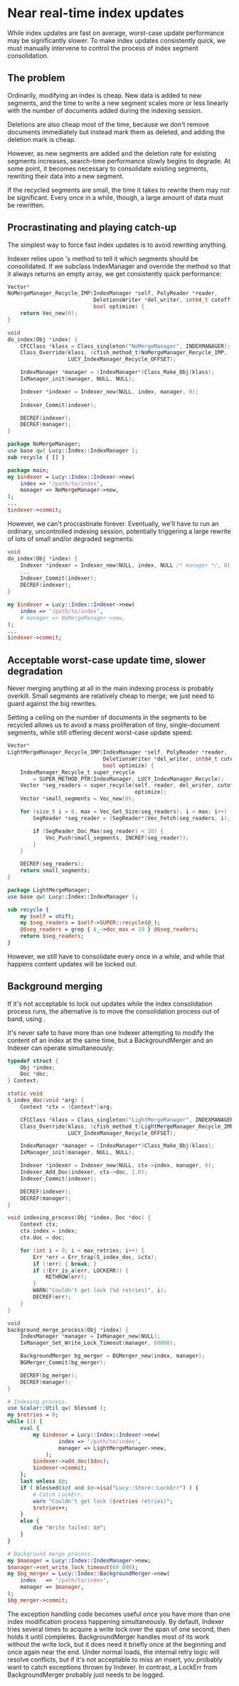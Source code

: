 # Near real-time index updates

While index updates are fast on average, worst-case update performance may be
significantly slower.  To make index updates consistently quick, we must
manually intervene to control the process of index segment consolidation.

## The problem

Ordinarily, modifying an index is cheap. New data is added to new segments,
and the time to write a new segment scales more or less linearly with the
number of documents added during the indexing session.  

Deletions are also cheap most of the time, because we don't remove documents
immediately but instead mark them as deleted, and adding the deletion mark is
cheap.

However, as new segments are added and the deletion rate for existing segments
increases, search-time performance slowly begins to degrade.  At some point,
it becomes necessary to consolidate existing segments, rewriting their data
into a new segment.  

If the recycled segments are small, the time it takes to rewrite them may not
be significant.  Every once in a while, though, a large amount of data must be
rewritten.

## Procrastinating and playing catch-up

The simplest way to force fast index updates is to avoid rewriting anything.

Indexer relies upon [](cfish:lucy.IndexManager)'s
[](cfish:lucy.IndexManager.Recycle) method to tell it which segments should
be consolidated.  If we subclass IndexManager and override the method so that
it always returns an empty array, we get consistently quick performance:

``` c
Vector*
NoMergeManager_Recycle_IMP(IndexManager *self, PolyReader *reader,
                           DeletionsWriter *del_writer, int64_t cutoff,
                           bool optimize) {
    return Vec_new(0);
}

void
do_index(Obj *index) {
    CFCClass *klass = Class_singleton("NoMergeManager", INDEXMANAGER);
    Class_Override(klass, (cfish_method_t)NoMergeManager_Recycle_IMP,
                   LUCY_IndexManager_Recycle_OFFSET);

    IndexManager *manager = (IndexManager*)Class_Make_Obj(klass);
    IxManager_init(manager, NULL, NULL);

    Indexer *indexer = Indexer_new(NULL, index, manager, 0);
    ...
    Indexer_Commit(indexer);

    DECREF(indexer);
    DECREF(manager);
}
```

``` perl
package NoMergeManager;
use base qw( Lucy::Index::IndexManager );
sub recycle { [] }

package main;
my $indexer = Lucy::Index::Indexer->new(
    index => '/path/to/index',
    manager => NoMergeManager->new,
);
...
$indexer->commit;
```

However, we can't procrastinate forever.  Eventually, we'll have to run an
ordinary, uncontrolled indexing session, potentially triggering a large
rewrite of lots of small and/or degraded segments:

``` c
void
do_index(Obj *index) {
    Indexer *indexer = Indexer_new(NULL, index, NULL /* manager */, 0);
    ...
    Indexer_Commit(indexer);
    DECREF(indexer);
}
```

``` perl
my $indexer = Lucy::Index::Indexer->new( 
    index => '/path/to/index', 
    # manager => NoMergeManager->new,
);
...
$indexer->commit;
```

## Acceptable worst-case update time, slower degradation

Never merging anything at all in the main indexing process is probably
overkill.  Small segments are relatively cheap to merge; we just need to guard
against the big rewrites.  

Setting a ceiling on the number of documents in the segments to be recycled
allows us to avoid a mass proliferation of tiny, single-document segments,
while still offering decent worst-case update speed:

``` c
Vector*
LightMergeManager_Recycle_IMP(IndexManager *self, PolyReader *reader,
                              DeletionsWriter *del_writer, int64_t cutoff,
                              bool optimize) {
    IndexManager_Recycle_t super_recycle
        = SUPER_METHOD_PTR(IndexManager, LUCY_IndexManager_Recycle);
    Vector *seg_readers = super_recycle(self, reader, del_writer, cutoff,
                                        optimize);
    Vector *small_segments = Vec_new(0);

    for (size_t i = 0, max = Vec_Get_Size(seg_readers); i < max; i++) {
        SegReader *seg_reader = (SegReader*)Vec_Fetch(seg_readers, i);

        if (SegReader_Doc_Max(seg_reader) < 10) {
            Vec_Push(small_segments, INCREF(seg_reader));
        }
    }

    DECREF(seg_readers);
    return small_segments;
}
```

``` perl
package LightMergeManager;
use base qw( Lucy::Index::IndexManager );

sub recycle {
    my $self = shift;
    my $seg_readers = $self->SUPER::recycle(@_);
    @$seg_readers = grep { $_->doc_max < 10 } @$seg_readers;
    return $seg_readers;
}
```

However, we still have to consolidate every once in a while, and while that
happens content updates will be locked out.

## Background merging

If it's not acceptable to lock out updates while the index consolidation
process runs, the alternative is to move the consolidation process out of
band, using [](cfish:lucy.BackgroundMerger).

It's never safe to have more than one Indexer attempting to modify the content
of an index at the same time, but a BackgroundMerger and an Indexer can
operate simultaneously:

``` c
typedef struct {
    Obj *index;
    Doc *doc;
} Context;

static void
S_index_doc(void *arg) {
    Context *ctx = (Context*)arg;

    CFCClass *klass = Class_singleton("LightMergeManager", INDEXMANAGER);
    Class_Override(klass, (cfish_method_t)LightMergeManager_Recycle_IMP,
                   LUCY_IndexManager_Recycle_OFFSET);

    IndexManager *manager = (IndexManager*)Class_Make_Obj(klass);
    IxManager_init(manager, NULL, NULL);

    Indexer *indexer = Indexer_new(NULL, ctx->index, manager, 0);
    Indexer_Add_Doc(indexer, ctx->doc, 1.0);
    Indexer_Commit(indexer);

    DECREF(indexer);
    DECREF(manager);
}

void indexing_process(Obj *index, Doc *doc) {
    Context ctx;
    ctx.index = index;
    ctx.doc = doc;

    for (int i = 0; i < max_retries; i++) {
        Err *err = Err_trap(S_index_doc, &ctx);
        if (!err) { break; }
        if (!Err_is_a(err, LOCKERR)) {
            RETHROW(err);
        }
        WARN("Couldn't get lock (%d retries)", i);
        DECREF(err);
    }
}

void
background_merge_process(Obj *index) {
    IndexManager *manager = IxManager_new(NULL);
    IxManager_Set_Write_Lock_Timeout(manager, 60000);

    BackgroundMerger bg_merger = BGMerger_new(index, manager);
    BGMerger_Commit(bg_merger);

    DECREF(bg_merger);
    DECREF(manager);
}
```

``` perl
# Indexing process.
use Scalar::Util qw( blessed );
my $retries = 0;
while (1) {
    eval {
        my $indexer = Lucy::Index::Indexer->new(
                index => '/path/to/index',
                manager => LightMergeManager->new,
            );
        $indexer->add_doc($doc);
        $indexer->commit;
    };
    last unless $@;
    if ( blessed($@) and $@->isa("Lucy::Store::LockErr") ) {
        # Catch LockErr.
        warn "Couldn't get lock ($retries retries)";
        $retries++;
    }
    else {
        die "Write failed: $@";
    }
}

# Background merge process.
my $manager = Lucy::Index::IndexManager->new;
$manager->set_write_lock_timeout(60_000);
my $bg_merger = Lucy::Index::BackgroundMerger->new(
    index   => '/path/to/index',
    manager => $manager,
);
$bg_merger->commit;
```

The exception handling code becomes useful once you have more than one index
modification process happening simultaneously.  By default, Indexer tries
several times to acquire a write lock over the span of one second, then holds
it until [](cfish:lucy.Indexer.Commit) completes.  BackgroundMerger handles
most of its work
without the write lock, but it does need it briefly once at the beginning and
once again near the end.  Under normal loads, the internal retry logic will
resolve conflicts, but if it's not acceptable to miss an insert, you probably
want to catch [](cfish:lucy.LockErr) exceptions thrown by Indexer.  In
contrast, a LockErr from BackgroundMerger probably just needs to be logged.

